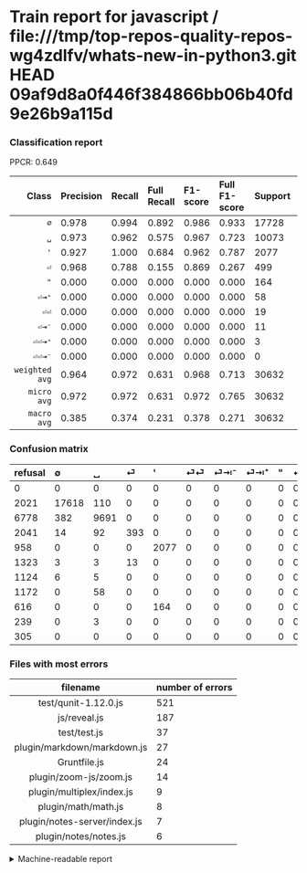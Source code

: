 # Train report for javascript / file:///tmp/top-repos-quality-repos-wg4zdlfv/whats-new-in-python3.git HEAD 09af9d8a0f446f384866bb06b40fd9e26b9a115d

### Classification report

PPCR: 0.649

| Class | Precision | Recall | Full Recall | F1-score | Full F1-score | Support | Full Support | PPCR |
|------:|:----------|:-------|:------------|:---------|:---------|:--------|:-------------|:-----|
| `∅` | 0.978| 0.994| 0.892| 0.986| 0.933| 17728| 19749| 0.898 |
| `␣` | 0.973| 0.962| 0.575| 0.967| 0.723| 10073| 16851| 0.598 |
| `'` | 0.927| 1.000| 0.684| 0.962| 0.787| 2077| 3035| 0.684 |
| `⏎` | 0.968| 0.788| 0.155| 0.869| 0.267| 499| 2540| 0.196 |
| `"` | 0.000| 0.000| 0.000| 0.000| 0.000| 164| 780| 0.210 |
| `⏎⇥⁺` | 0.000| 0.000| 0.000| 0.000| 0.000| 58| 1230| 0.047 |
| `⏎⏎` | 0.000| 0.000| 0.000| 0.000| 0.000| 19| 1342| 0.014 |
| `⏎⇥⁻` | 0.000| 0.000| 0.000| 0.000| 0.000| 11| 1135| 0.010 |
| `⏎⏎⇥⁺` | 0.000| 0.000| 0.000| 0.000| 0.000| 3| 242| 0.012 |
| `⏎⏎⇥⁻` | 0.000| 0.000| 0.000| 0.000| 0.000| 0| 305| 0.000 |
| `weighted avg` | 0.964| 0.972| 0.631| 0.968| 0.713| 30632| 47209| 0.649 |
| `micro avg` | 0.972| 0.972| 0.631| 0.972| 0.765| 30632| 47209| 0.649 |
| `macro avg` | 0.385| 0.374| 0.231| 0.378| 0.271| 30632| 47209| 0.649 |

### Confusion matrix

|refusal|  ∅| ␣| ⏎| '| ⏎⏎| ⏎⇥⁻| ⏎⇥⁺| "| ⏎⏎⇥⁺| ⏎⏎⇥⁻| 
|:---|:---|:---|:---|:---|:---|:---|:---|:---|:---|:---|
|0 |0 |0 |0 |0 |0 |0 |0 |0 |0 |0 |
|2021 |17618 |110 |0 |0 |0 |0 |0 |0 |0 |0 |
|6778 |382 |9691 |0 |0 |0 |0 |0 |0 |0 |0 |
|2041 |14 |92 |393 |0 |0 |0 |0 |0 |0 |0 |
|958 |0 |0 |0 |2077 |0 |0 |0 |0 |0 |0 |
|1323 |3 |3 |13 |0 |0 |0 |0 |0 |0 |0 |
|1124 |6 |5 |0 |0 |0 |0 |0 |0 |0 |0 |
|1172 |0 |58 |0 |0 |0 |0 |0 |0 |0 |0 |
|616 |0 |0 |0 |164 |0 |0 |0 |0 |0 |0 |
|239 |0 |3 |0 |0 |0 |0 |0 |0 |0 |0 |
|305 |0 |0 |0 |0 |0 |0 |0 |0 |0 |0 |

### Files with most errors

| filename | number of errors|
|:----:|:-----|
| test/qunit-1.12.0.js | 521 |
| js/reveal.js | 187 |
| test/test.js | 37 |
| plugin/markdown/markdown.js | 27 |
| Gruntfile.js | 24 |
| plugin/zoom-js/zoom.js | 14 |
| plugin/multiplex/index.js | 9 |
| plugin/math/math.js | 8 |
| plugin/notes-server/index.js | 7 |
| plugin/notes/notes.js | 6 |

<details>
    <summary>Machine-readable report</summary>
```json
{
  "cl_report": {"\"": {"f1-score": 0.0, "precision": 0.0, "recall": 0.0, "support": 164}, "\u0027": {"f1-score": 0.9620194534506716, "precision": 0.92681838464971, "recall": 1.0, "support": 2077}, "macro avg": {"f1-score": 0.3783529586964366, "precision": 0.3845124020710279, "recall": 0.3743447115729146, "support": 30632}, "micro avg": {"f1-score": 0.9721533037346566, "precision": 0.9721533037346566, "recall": 0.9721533037346566, "support": 30632}, "weighted avg": {"f1-score": 0.9679033656473113, "precision": 0.9642411010575804, "recall": 0.9721533037346566, "support": 30632}, "\u2205": {"f1-score": 0.9855948085368241, "precision": 0.9775287133107696, "recall": 0.9937951263537906, "support": 17728}, "\u23ce": {"f1-score": 0.8685082872928177, "precision": 0.9679802955665024, "recall": 0.7875751503006012, "support": 499}, "\u23ce\u21e5\u207a": {"f1-score": 0.0, "precision": 0.0, "recall": 0.0, "support": 58}, "\u23ce\u21e5\u207b": {"f1-score": 0.0, "precision": 0.0, "recall": 0.0, "support": 11}, "\u23ce\u23ce": {"f1-score": 0.0, "precision": 0.0, "recall": 0.0, "support": 19}, "\u23ce\u23ce\u21e5\u207a": {"f1-score": 0.0, "precision": 0.0, "recall": 0.0, "support": 3}, "\u23ce\u23ce\u21e5\u207b": {"f1-score": 0.0, "precision": 0.0, "recall": 0.0, "support": 0}, "\u2423": {"f1-score": 0.9674070376840529, "precision": 0.9727966271832965, "recall": 0.9620768390747543, "support": 10073}},
  "cl_report_full": {"\"": {"f1-score": 0.0, "precision": 0.0, "recall": 0.0, "support": 780}, "\u0027": {"f1-score": 0.7873388931008338, "precision": 0.92681838464971, "recall": 0.6843492586490939, "support": 3035}, "macro avg": {"f1-score": 0.2709859971902763, "precision": 0.3845124020710279, "recall": 0.23062688710460605, "support": 47209}, "micro avg": {"f1-score": 0.7651237779576316, "precision": 0.9721533037346566, "recall": 0.630790739053994, "support": 47209}, "weighted avg": {"f1-score": 0.7132367910844286, "precision": 0.8678297416168719, "recall": 0.630790739053994, "support": 47209}, "\u2205": {"f1-score": 0.9328603198136187, "precision": 0.9775287133107696, "recall": 0.8920958023191048, "support": 19749}, "\u23ce": {"f1-score": 0.2668024439918534, "precision": 0.9679802955665024, "recall": 0.1547244094488189, "support": 2540}, "\u23ce\u21e5\u207a": {"f1-score": 0.0, "precision": 0.0, "recall": 0.0, "support": 1230}, "\u23ce\u21e5\u207b": {"f1-score": 0.0, "precision": 0.0, "recall": 0.0, "support": 1135}, "\u23ce\u23ce": {"f1-score": 0.0, "precision": 0.0, "recall": 0.0, "support": 1342}, "\u23ce\u23ce\u21e5\u207a": {"f1-score": 0.0, "precision": 0.0, "recall": 0.0, "support": 242}, "\u23ce\u23ce\u21e5\u207b": {"f1-score": 0.0, "precision": 0.0, "recall": 0.0, "support": 305}, "\u2423": {"f1-score": 0.7228583149964569, "precision": 0.9727966271832965, "recall": 0.5750994006290427, "support": 16851}},
  "ppcr": 0.6488593276705713
}
```
</details>
